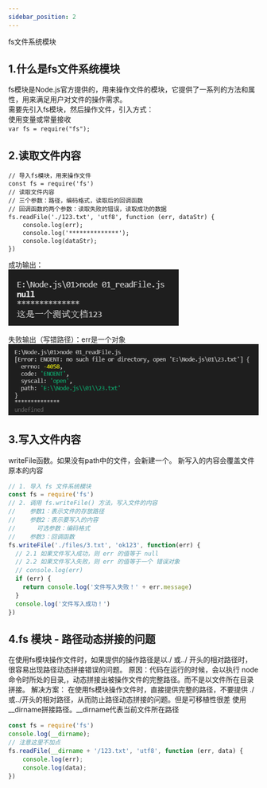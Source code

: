 ```yaml
---
sidebar_position: 2
---
```


fs文件系统模块
## 1.什么是fs文件系统模块
fs模块是Node.js官方提供的，用来操作文件的模块，它提供了一系列的方法和属性，用来满足用户对文件的操作需求。  
需要先引入fs模块，然后操作文件，引入方式：  
使用变量或常量接收  
`var fs = require("fs");`
## 2.读取文件内容
```
// 导入fs模块，用来操作文件
const fs = require('fs')
// 读取文件内容
// 三个参数：路径，编码格式，读取后的回调函数
// 回调函数的两个参数：读取失败的错误，读取成功的数据
fs.readFile('./123.txt', 'utf8', function (err, dataStr) {
    console.log(err);
    console.log('**************');
    console.log(dataStr);
})
```
成功输出：  
![alt text](image.png)

失败输出（写错路径）：err是一个对象  
![alt text](image-1.png)


## 3.写入文件内容
writeFile函数。如果没有path中的文件，会新建一个。
新写入的内容会覆盖文件原本的内容
```js
// 1. 导入 fs 文件系统模块
const fs = require('fs')
// 2. 调用 fs.writeFile() 方法，写入文件的内容
//    参数1：表示文件的存放路径
//    参数2：表示要写入的内容
//		可选参数：编码格式
//    参数3：回调函数
fs.writeFile('./files/3.txt', 'ok123', function(err) {
  // 2.1 如果文件写入成功，则 err 的值等于 null
  // 2.2 如果文件写入失败，则 err 的值等于一个 错误对象
  // console.log(err)
  if (err) {
    return console.log('文件写入失败！' + err.message)
  }
  console.log('文件写入成功！')
})
```
## 4.fs 模块 - 路径动态拼接的问题
在使用fs模块操作文件时，如果提供的操作路径是以./ 或../ 开头的相对路径时，很容易出现路径动态拼接错误的问题。
原因：代码在运行的时候，会以执行 node 命令时所处的目录,，动态拼接出被操作文件的完整路径。而不是以文件所在目录拼接。
解决方案：
在使用fs模块操作文件时，直接提供完整的路径，不要提供 ./或../开头的相对路径，从而防止路径动态拼接的问题。但是可移植性很差
使用__dirname拼接路径。__dirname代表当前文件所在路径
```js
const fs = require('fs')
console.log(__dirname);
// 注意这里不加点
fs.readFile(__dirname + '/123.txt', 'utf8', function (err, data) {
    console.log(err);
    console.log(data);
})
```